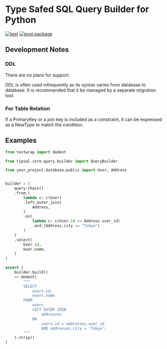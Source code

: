 # Type Safed SQL Query Builder for Python

[![test](https://github.com/yassun7010/tipsql/actions/workflows/test-suite.yml/badge.svg)](https://github.com/yassun7010/tipsql/actions)
[![pypi package](https://badge.fury.io/py/tipsql.svg)](https://pypi.org/project/tipsql)

## Development Notes
### DDL

There are no plans for support.

DDL is often used infrequently as its syntax varies from database to database.
It is recommended that it be managed by a separate migration tool.

### For Table Relation

If a PrimaryKey or a join key is included as a constraint, it can be expressed as a NewType
to match the condition.

## Examples

```py
from textwrap import dedent

from tipsql.core.query.builder import QueryBuilder

from your_project.database.public import User, Address


builder = (
    query.chain()
    .from_(
        lambda c: c(User)
        .left_outer_join(
            Address,
        )
        .on(
            lambda c: c(User.id == Address.user_id)
            .and_(Address.city == "Tokyo")
        )
    )
    .select(
        User.id,
        User.name,
    )
)

assert (
    builder.build()
    == dedent(
        """
        SELECT
            users.id,
            users.name
        FROM
            users
            LEFT OUTER JOIN
                addresses
            ON
                users.id = addresses.user_id
                AND addresses.city = 'Tokyo';
        """
    ).strip()
)
```
